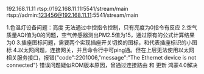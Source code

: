 192.168.11.11
rtsp://192.168.11.11:5541/stream/main
rtsp://admin:123456@192.168.11.11:5541/stream/main

1.色温灯设备问题：亮度 无法通过中控指令控制，只有亮度为0指令有反应
2.空气质量AQI值为0的问题，空气传感器测出PM2.5值为15，通过原有的公式计算结果为0
3.插座图标问题，需要两个实现插座开关切换的图标，和代表插座标识的小图标
4.以太网问题，连接网关，并且命令行中可ping通。但在上层无法使用以太网相关服务接口，报错{"code":2201006,"message":"The Ethernet device is not connected"}
错误问题疑似ROM版本原因，曾通过连接路由 和 更新 鸿蒙4.0解决


